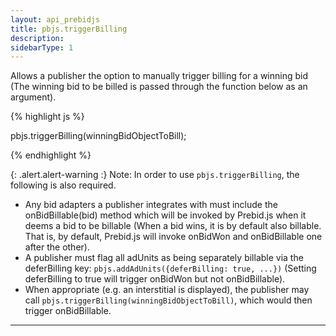 ```yaml
---
layout: api_prebidjs
title: pbjs.triggerBilling
description:
sidebarType: 1
---
```



Allows a publisher the option to manually trigger billing for a winning bid (The winning bid to be billed is passed through the function below as an argument).

{% highlight js %}

pbjs.triggerBilling(winningBidObjectToBill);

{% endhighlight %}

{: .alert.alert-warning :}
Note: In order to use `pbjs.triggerBilling`, the following is also required.

- Any bid adapters a publisher integrates with must include the onBidBillable(bid) method which will be invoked by Prebid.js when it deems a bid to be billable (When a bid wins, it is by default also billable. That is, by default, Prebid.js will invoke onBidWon and onBidBillable one after the other).
- A publisher must flag all adUnits as being separately billable via the deferBilling key: `pbjs.addAdUnits({deferBilling: true, ...})` (Setting deferBilling to true will trigger onBidWon but not onBidBillable).
- When appropriate (e.g. an interstitial is displayed), the publisher may call `pbjs.triggerBilling(winningBidObjectToBill)`, which would then trigger onBidBillable.


<hr class="full-rule" />
